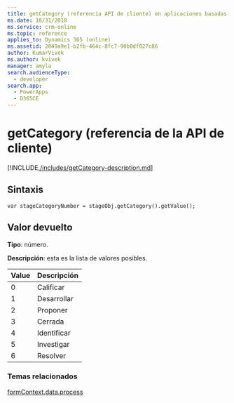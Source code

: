 ```yaml
---
title: getCategory (referencia API de cliente) en aplicaciones basadas en modelos | Microsoft Docs
ms.date: 10/31/2018
ms.service: crm-online
ms.topic: reference
applies_to: Dynamics 365 (online)
ms.assetid: 2849a9e1-b2fb-464c-8fc7-90b0df027c86
author: KumarVivek
ms.author: kvivek
manager: amyla
search.audienceType:
  - developer
search.app:
  - PowerApps
  - D365CE
---
```

# <a name="getcategory-client-api-reference"></a>getCategory (referencia de la API de cliente)



[!INCLUDE[./includes/getCategory-description.md](./includes/getCategory-description.md)]

## <a name="syntax"></a>Sintaxis

`var stageCategoryNumber = stageObj.getCategory().getValue();`

## <a name="return-value"></a>Valor devuelto

**Tipo**: número. 

**Descripción**: esta es la lista de valores posibles.

|Value |Descripción|
|--|--|
|0|Calificar|
|1|Desarrollar|
|2|Proponer|
|3|Cerrada|
|4|Identificar|
|5|Investigar|
|6|Resolver|

### <a name="related-topics"></a>Temas relacionados

[formContext.data.process](../../formContext-data-process.md)
 


